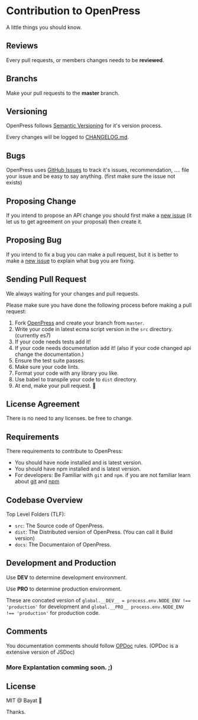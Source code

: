 # Contribution to OpenPress
A little things you should know.

## Reviews
Every pull requests, or members changes needs to be **reviewed**.

## Branchs
Make your pull requests to the **master** branch.

## Versioning
OpenPress follows [Semantic Versioning](http://semver.org/) for it's version process.

Every changes will be logged to [CHANGELOG.md](https://github.com/OpenPress/openpress/blob/master/CHANGELOG.md).

## Bugs
OpenPress uses [GitHub Issues](https://github.com/OpenPress/openpress/issues) to track it's issues, recommendation, .... file your issue and be easy to say anything. (first make sure the issue not exists)

## Proposing Change
If you intend to propose an API change you should first make a [new issue](https://github.com/OpenPress/openpress/issues/new) (it let us to get agreement on your proposal) then create it.

## Proposing Bug
If you intend to fix a bug you can make a pull request, but it is better to make a [new issue](https://github.com/OpenPress/openpress/issues/new) to explain what bug you are fixing.

## Sending Pull Request
We always waiting for your changes and pull requests.

Please make sure you have done the following process before making a pull request:
1. Fork [OpenPress](https://github.com/OpenPress/openpress) and create your branch from `master`.
2. Write your code in latest ecma script version in the `src` directory. (currently es7)
3. If your code needs tests add it!
4. If your code needs documentation add it! (also if your code changed api change the documentation.)
5. Ensure the test suite passes.
6. Make sure your code lints.
7. Format your code with any library you like.
8. Use babel to transpile your code to `dist` directory.
9. At end, make your pull request. :rocket:

## License Agreement
There is no need to any licenses. be free to change.

## Requirements
There requirements to contribute to OpenPress:
- You should have node installed and is latest version.
- You should have npm installed and is latest version.
- For developers: Be Familiar with `git` and `npm`. if you are not familiar learn about [git](https://try.github.io/) and [npm](https://docs.npmjs.com/getting-started/what-is-npm)

## Codebase Overview
Top Level Folders (TLF):
- `src`: The Source code of OpenPress.
- `dist`: The Distributed version of OpenPress. (You can call it Build version)
- `docs`: The Documentaion of OpenPress.

## Development and Production
Use __DEV__ to determine development environment.

Use __PRO__ to determine production environment.

These are concated version of `global.__DEV__ = process.env.NODE_ENV !== 'production'` for development and `global.__PRO__ process.env.NODE_ENV !== 'production'` for production code.

## Comments
You documentation comments should follow [OPDoc](https://github.com/OpenPress/opdoc) rules. (OPDoc is a extensive version of JSDoc)

### More Explantation comming soon. ;)

## License
MIT @ Bayat :rocket:

Thanks.
